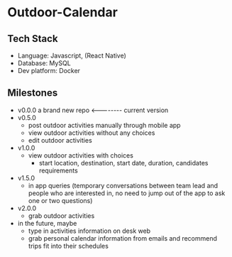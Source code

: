 # Outdoor-Calendar
## Tech Stack
- Language: Javascript, (React Native)
- Database: MySQL
- Dev platform: Docker

## Milestones
- v0.0.0 a brand new repo <-------- current version
- v0.5.0
  - post outdoor activities manually through mobile app
  - view outdoor activities without any choices
  - edit outdoor activities
- v1.0.0
  - view outdoor activities with choices
    - start location, destination, start date, duration, candidates requirements
- v1.5.0
  - in app queries (temporary conversations between team lead and people who are interested in, no need to jump out of the app to ask one or two questions)
- v2.0.0
  - grab outdoor activities
- in the future, maybe
  - type in activities information on desk web
  - grab personal calendar information from emails and recommend trips fit into their schedules
